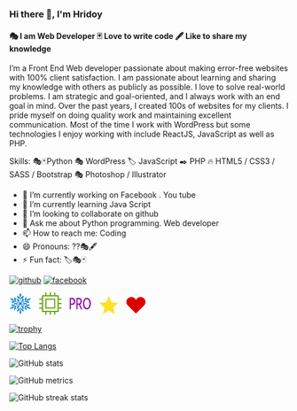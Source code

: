 ### Hi there 👋, I'm Hridoy
#### 🎭 I am Web Developer 🃏 Love to write code 🖋️ Like to share my knowledge
I’m a Front End Web developer passionate about making error-free websites with 100% client satisfaction. I am passionate about learning and sharing my knowledge with others as publicly as possible. I love to solve real-world problems. I am strategic and goal-oriented, and I always work with an end goal in mind. Over the past years, I created 100s of websites for my clients. I pride myself on doing quality work and maintaining excellent communication. Most of the time I work with WordPress but some technologies I enjoy working with include ReactJS, JavaScript as well as PHP.

Skills: 🎭🃏Python 🎭 WordPress 🏷️ JavaScript ✒️ PHP 🔥 HTML5 / CSS3 / SASS / Bootstrap 🎭 Photoshop / Illustrator

- 🔭 I’m currently working on Facebook . You tube   
- 🌱 I’m currently learning Java Script 
- 👯 I’m looking to collaborate on github 
- 💬 Ask me about Python programming. Web developer 
- 📫 How to reach me: Coding 
- 😄 Pronouns: ??🎭🖋️ 
- ⚡ Fun fact: 🏷️🎭🃏 


[<img src='https://cdn.jsdelivr.net/npm/simple-icons@3.0.1/icons/github.svg' alt='github' height='40'>](https://github.com/HRdoy-Chowdhury)  [<img src='https://cdn.jsdelivr.net/npm/simple-icons@3.0.1/icons/facebook.svg' alt='facebook' height='40'>](https://m.me/ToR.ReAl.AbBu.HRidoy.VoU.69.69)

<a href='https://archiveprogram.github.com/'><img src='https://raw.githubusercontent.com/acervenky/animated-github-badges/master/assets/acbadge.gif' width='40' height='40'></a> <a href='https://docs.github.com/en/developers'><img src='https://raw.githubusercontent.com/acervenky/animated-github-badges/master/assets/devbadge.gif' width='40' height='40'></a> <a href='https://github.com/pricing'><img src='https://raw.githubusercontent.com/acervenky/animated-github-badges/master/assets/pro.gif' width='40' height='40'></a> <a href='https://stars.github.com/'><img src='https://raw.githubusercontent.com/acervenky/animated-github-badges/master/assets/starbadge.gif' width='35' height='35'></a> <a href='https://docs.github.com/en/github/supporting-the-open-source-community-with-github-sponsors'><img src='https://raw.githubusercontent.com/acervenky/animated-github-badges/master/assets/sponsorbadge.gif' width='35' height='35'></a> 

[![trophy](https://github-profile-trophy.vercel.app/?username=HRdoy-Chowdhury)](https://github.com/ryo-ma/github-profile-trophy)

[![Top Langs](https://github-readme-stats.vercel.app/api/top-langs/?username=HRdoy-Chowdhury)](https://github.com/anuraghazra/github-readme-stats)

![GitHub stats](https://github-readme-stats.vercel.app/api?username=HRdoy-Chowdhury&show_icons=true&count_private=true)  

![GitHub metrics](https://metrics.lecoq.io/HRdoy-Chowdhury)  

![GitHub streak stats](https://streak-stats.demolab.com/?user=HRdoy-Chowdhury)
